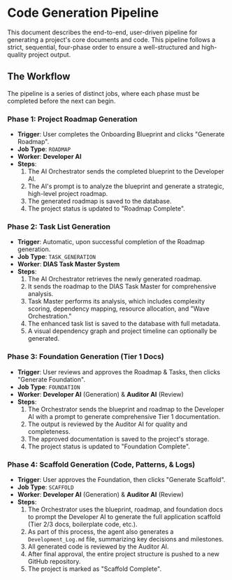 # Code Generation Pipeline

This document describes the end-to-end, user-driven pipeline for generating a project's core documents and code. This pipeline follows a strict, sequential, four-phase order to ensure a well-structured and high-quality project output.

## The Workflow

The pipeline is a series of distinct jobs, where each phase must be completed before the next can begin.

### **Phase 1: Project Roadmap Generation**

*   **Trigger**: User completes the Onboarding Blueprint and clicks "Generate Roadmap".
*   **Job Type**: `ROADMAP`
*   **Worker**: **Developer AI**
*   **Steps**:
    1.  The AI Orchestrator sends the completed blueprint to the Developer AI.
    2.  The AI's prompt is to analyze the blueprint and generate a strategic, high-level project roadmap.
    3.  The generated roadmap is saved to the database.
    4.  The project status is updated to "Roadmap Complete".

### **Phase 2: Task List Generation**

*   **Trigger**: Automatic, upon successful completion of the Roadmap generation.
*   **Job Type**: `TASK_GENERATION`
*   **Worker**: **DIAS Task Master System**
*   **Steps**:
    1.  The AI Orchestrator retrieves the newly generated roadmap.
    2.  It sends the roadmap to the DIAS Task Master for comprehensive analysis.
    3.  Task Master performs its analysis, which includes complexity scoring, dependency mapping, resource allocation, and "Wave Orchestration."
    4.  The enhanced task list is saved to the database with full metadata.
    5.  A visual dependency graph and project timeline can optionally be generated.

### **Phase 3: Foundation Generation (Tier 1 Docs)**

*   **Trigger**: User reviews and approves the Roadmap & Tasks, then clicks "Generate Foundation".
*   **Job Type**: `FOUNDATION`
*   **Worker**: **Developer AI** (Generation) & **Auditor AI** (Review)
*   **Steps**:
    1.  The Orchestrator sends the blueprint and roadmap to the Developer AI with a prompt to generate comprehensive Tier 1 documentation.
    2.  The output is reviewed by the Auditor AI for quality and completeness.
    3.  The approved documentation is saved to the project's storage.
    4.  The project status is updated to "Foundation Complete".

### **Phase 4: Scaffold Generation (Code, Patterns, & Logs)**

*   **Trigger**: User approves the Foundation, then clicks "Generate Scaffold".
*   **Job Type**: `SCAFFOLD`
*   **Worker**: **Developer AI** (Generation) & **Auditor AI** (Review)
*   **Steps**:
    1.  The Orchestrator uses the blueprint, roadmap, and foundation docs to prompt the Developer AI to generate the full application scaffold (Tier 2/3 docs, boilerplate code, etc.).
    2.  As part of this process, the agent also generates a `Development_Log.md` file, summarizing key decisions and milestones.
    3.  All generated code is reviewed by the Auditor AI.
    4.  After final approval, the entire project structure is pushed to a new GitHub repository.
    5.  The project is marked as "Scaffold Complete".
